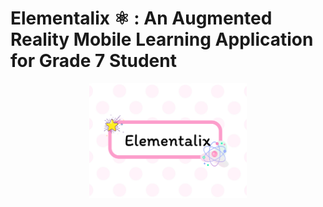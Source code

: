 # Elementalix  ⚛︎  : An Augmented Reality Mobile Learning Application for Grade 7 Student
<p align = "center"> 
  <img src = "https://github.com/Clydyyy/Elementalix/blob/cad947dfa71b6108cc5b69d73660bbed85a1a049/Assets/Resources/Frame.png" width = 50% height 50%> 
</p>
